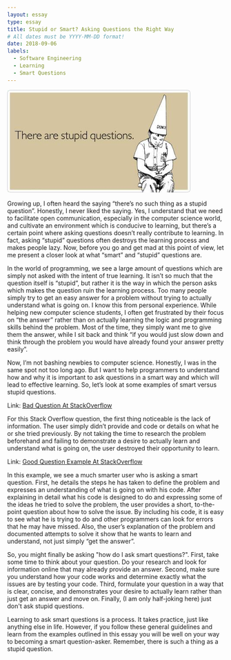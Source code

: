 ```yaml
---
layout: essay
type: essay
title: Stupid or Smart? Asking Questions the Right Way
# All dates must be YYYY-MM-DD format!
date: 2018-09-06
labels:
  - Software Engineering
  - Learning
  - Smart Questions
---
```


<img class="ui large right spaced image" src="../images/stupid-questions.jpg">

Growing up, I often heard the saying “there’s no such thing as a stupid question”. Honestly, I never liked the saying. Yes, I understand that we need to facilitate open communication, especially in the computer science world, and cultivate an environment which is conducive to learning, but there’s a certain point where asking questions doesn’t really contribute to learning. In fact, asking “stupid” questions often destroys the learning process and makes people lazy. Now, before you go and get mad at this point of view, let me present a closer look at what “smart” and “stupid” questions are. 

In the world of programming, we see a large amount of questions which are simply not asked with the intent of true learning. It isn’t so much that the question itself is “stupid”, but rather it is the way in which the person asks which makes the question ruin the learning process. Too many people simply try to get an easy answer for a problem without trying to actually understand what is going on. I know this from personal experience. While helping new computer science students, I often get frustrated by their focus on “the answer” rather than on actually learning the logic and programming skills behind the problem. Most of the time, they simply want me to give them the answer, while I sit back and think “if you would just slow down and think through the problem you would have already found your answer pretty easily”. 

Now, I’m not bashing newbies to computer science. Honestly, I was in the same spot not too long ago. But I want to help programmers to understand how and why it is important to ask questions in a smart way and which will lead to effective learning. So, let’s look at some examples of smart versus stupid questions.

Link: <a href="https://stackoverflow.com/questions/52211887/facebook-graph-api-public-page-data"><i class="large github icon"></i>Bad Question At StackOverflow</a>

For this Stack Overflow question, the first thing noticeable is the lack of information. The user simply didn’t provide and code or details on what he or she tried previously. By not taking the time to research the problem beforehand and failing to demonstrate a desire to actually learn and understand what is going on, the user destroyed their opportunity to learn. 

Link: <a href="https://stackoverflow.com/questions/52211630/using-jest-how-do-i-spyon-an-extended-components-method-when-unit-testing-a-si"><i class="large github icon"></i>Good Question Example At StackOverflow</a>

In this example, we see a much smarter user who is asking a smart question. First, he details the steps he has taken to define the problem and expresses an understanding of what is going on with his code. After explaining in detail what his code is designed to do and expressing some of the ideas he tried to solve the problem, the user provides a short, to-the-point question about how to solve the issue. By including his code, it is easy to see what he is trying to do and other programmers can look for errors that he may have missed. Also, the user’s explanation of the problem and documented attempts to solve it show that he wants to learn and understand, not just simply “get the answer”.

So, you might finally be asking "how do I ask smart questions?". First, take some time to think about your question. Do your research and look for information online that may already provide an answer. Second, make sure you understand how your code works and determine exactly what the issues are by testing your code. Third, formulate your question in a way that is clear, concise, and demonstrates your desire to actually learn rather than just get an answer and move on. Finally, (I am only half-joking here) just don't ask stupid questions. 

Learning to ask smart questions is a process. It takes practice, just like anything else in life. However, if you follow these general guidelines and learn from the examples outlined in this essay you will be well on your way to becoming a smart question-asker. Remember, there is such a thing as a stupid question. 

